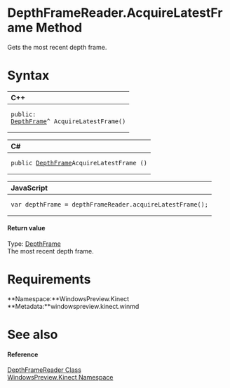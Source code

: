 DepthFrameReader.AcquireLatestFrame Method  
==========================================  

Gets the most recent depth frame. <span id="syntaxSection"></span>

Syntax  
======  

<table>
<colgroup>
<col width="100%" />
</colgroup>
<thead>
<tr class="header">
<th align="left">C++</th>
</tr>
</thead>
<tbody>
<tr class="odd">
<td align="left"><pre><code>public:  
<a href="../../DepthFrame_Class.md">DepthFrame</a>^ AcquireLatestFrame()</code></pre></td>
</tr>
</tbody>
</table>

<table>
<colgroup>
<col width="100%" />
</colgroup>
<thead>
<tr class="header">
<th align="left">C#</th>
</tr>
</thead>
<tbody>
<tr class="odd">
<td align="left"><pre><code>public <a href="../../DepthFrame_Class.md">DepthFrame</a>AcquireLatestFrame ()</code></pre></td>
</tr>
</tbody>
</table>

<table>
<colgroup>
<col width="100%" />
</colgroup>
<thead>
<tr class="header">
<th align="left">JavaScript</th>
</tr>
</thead>
<tbody>
<tr class="odd">
<td align="left"><pre><code>var depthFrame = depthFrameReader.acquireLatestFrame();</code></pre></td>
</tr>
</tbody>
</table>

<span id="ID4ES"></span>
#### Return value  

Type: [DepthFrame](../../DepthFrame_Class.md)  
 The most recent depth frame.  

<span id="requirements"></span>

Requirements  
============  

**Namespace:**WindowsPreview.Kinect  
**Metadata:**windowspreview.kinect.winmd  

<span id="ID4EAB"></span>

See also  
========  

<span id="ID4ECB"></span>
#### Reference  

[DepthFrameReader Class](../../DepthFrameReader_Class.md)  
 [WindowsPreview.Kinect Namespace](../../../Kinect.md)  



<!--Please do not edit the data in the comment block below.-->
<!--
TOCTitle : AcquireLatestFrame Method
RLTitle : DepthFrameReader.AcquireLatestFrame Method
KeywordK : AcquireLatestFrame method
KeywordK : DepthFrameReader.AcquireLatestFrame method
KeywordF : WindowsPreview.Kinect.DepthFrameReader.AcquireLatestFrame
KeywordF : DepthFrameReader.AcquireLatestFrame
KeywordF : AcquireLatestFrame
KeywordF : WindowsPreview.Kinect.DepthFrameReader.AcquireLatestFrame
KeywordA : M:WindowsPreview.Kinect.DepthFrameReader.AcquireLatestFrame
AssetID : M:WindowsPreview.Kinect.DepthFrameReader.AcquireLatestFrame
Locale : en-us
CommunityContent : 1
APIType : Managed
APILocation : windowspreview.kinect.winmd
APIName : WindowsPreview.Kinect.DepthFrameReader.AcquireLatestFrame
TargetOS : Windows
TopicType : kbSyntax
DevLang : VB
DevLang : CSharp
DevLang : JavaScript
DevLang : C++
DocSet : K4Wv2
ProjType : K4Wv2Proj
Technology : Kinect for Windows
Product : Kinect for Windows SDK v2
productversion : 20
-->
